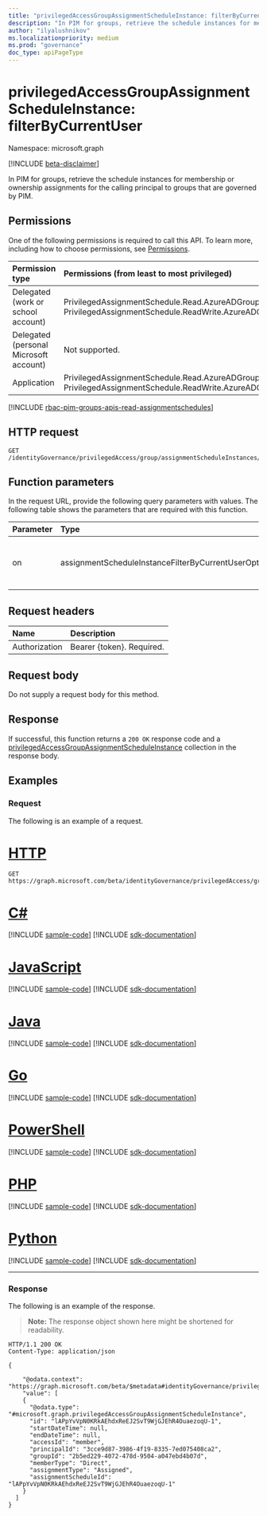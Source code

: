 ```yaml
---
title: "privilegedAccessGroupAssignmentScheduleInstance: filterByCurrentUser"
description: "In PIM for groups, retrieve the schedule instances for membership or ownership assignments for the calling principal to groups that are governed by PIM."
author: "ilyalushnikov"
ms.localizationpriority: medium
ms.prod: "governance"
doc_type: apiPageType
---
```


# privilegedAccessGroupAssignmentScheduleInstance: filterByCurrentUser
Namespace: microsoft.graph

[!INCLUDE [beta-disclaimer](../../includes/beta-disclaimer.md)]

In PIM for groups, retrieve the schedule instances for membership or ownership assignments for the calling principal to groups that are governed by PIM.

## Permissions
One of the following permissions is required to call this API. To learn more, including how to choose permissions, see [Permissions](/graph/permissions-reference).

|Permission type|Permissions (from least to most privileged)|
|:---|:---|
|Delegated (work or school account)|PrivilegedAssignmentSchedule.Read.AzureADGroup, PrivilegedAssignmentSchedule.ReadWrite.AzureADGroup|
|Delegated (personal Microsoft account)|Not supported.|
|Application|PrivilegedAssignmentSchedule.Read.AzureADGroup, PrivilegedAssignmentSchedule.ReadWrite.AzureADGroup|

[!INCLUDE [rbac-pim-groups-apis-read-assignmentschedules](../includes/rbac-for-apis/rbac-pim-groups-apis-read-assignmentschedules.md)]

## HTTP request

<!-- {
  "blockType": "ignored"
}
-->
``` http
GET /identityGovernance/privilegedAccess/group/assignmentScheduleInstances/filterByCurrentUser(on=parameterValue)
```

## Function parameters
In the request URL, provide the following query parameters with values.
The following table shows the parameters that are required with this function.

|Parameter|Type|Description|
|:---|:---|:---|
|on|assignmentScheduleInstanceFilterByCurrentUserOptions|Filter used to query assignmentScheduleInstances. The possible values are `principal`, `unknownFutureValue`. Required.|


## Request headers
|Name|Description|
|:---|:---|
|Authorization|Bearer {token}. Required.|

## Request body
Do not supply a request body for this method.

## Response

If successful, this function returns a `200 OK` response code and a [privilegedAccessGroupAssignmentScheduleInstance](../resources/privilegedaccessgroupassignmentscheduleinstance.md) collection in the response body.

## Examples

### Request
The following is an example of a request.
# [HTTP](#tab/http)
<!-- {
  "blockType": "request",
  "name": "privilegedaccessgroupassignmentscheduleinstancethis.filterbycurrentuser"
}
-->
``` http
GET https://graph.microsoft.com/beta/identityGovernance/privilegedAccess/group/assignmentScheduleInstances/filterByCurrentUser(on='principal')
```

# [C#](#tab/csharp)
[!INCLUDE [sample-code](../includes/snippets/csharp/privilegedaccessgroupassignmentscheduleinstancethisfilterbycurrentuser-csharp-snippets.md)]
[!INCLUDE [sdk-documentation](../includes/snippets/snippets-sdk-documentation-link.md)]

# [JavaScript](#tab/javascript)
[!INCLUDE [sample-code](../includes/snippets/javascript/privilegedaccessgroupassignmentscheduleinstancethisfilterbycurrentuser-javascript-snippets.md)]
[!INCLUDE [sdk-documentation](../includes/snippets/snippets-sdk-documentation-link.md)]

# [Java](#tab/java)
[!INCLUDE [sample-code](../includes/snippets/java/privilegedaccessgroupassignmentscheduleinstancethisfilterbycurrentuser-java-snippets.md)]
[!INCLUDE [sdk-documentation](../includes/snippets/snippets-sdk-documentation-link.md)]

# [Go](#tab/go)
[!INCLUDE [sample-code](../includes/snippets/go/privilegedaccessgroupassignmentscheduleinstancethisfilterbycurrentuser-go-snippets.md)]
[!INCLUDE [sdk-documentation](../includes/snippets/snippets-sdk-documentation-link.md)]

# [PowerShell](#tab/powershell)
[!INCLUDE [sample-code](../includes/snippets/powershell/privilegedaccessgroupassignmentscheduleinstancethisfilterbycurrentuser-powershell-snippets.md)]
[!INCLUDE [sdk-documentation](../includes/snippets/snippets-sdk-documentation-link.md)]

# [PHP](#tab/php)
[!INCLUDE [sample-code](../includes/snippets/php/privilegedaccessgroupassignmentscheduleinstancethisfilterbycurrentuser-php-snippets.md)]
[!INCLUDE [sdk-documentation](../includes/snippets/snippets-sdk-documentation-link.md)]

# [Python](#tab/python)
[!INCLUDE [sample-code](../includes/snippets/python/privilegedaccessgroupassignmentscheduleinstancethisfilterbycurrentuser-python-snippets.md)]
[!INCLUDE [sdk-documentation](../includes/snippets/snippets-sdk-documentation-link.md)]

---

### Response
The following is an example of the response.
>**Note:** The response object shown here might be shortened for readability.
<!-- {
  "blockType": "response",
  "truncated": true,
  "@odata.type": "Collection(microsoft.graph.privilegedAccessGroupAssignmentScheduleInstance)"
}
-->
``` http
HTTP/1.1 200 OK
Content-Type: application/json

{
  
    "@odata.context": "https://graph.microsoft.com/beta/$metadata#identityGovernance/privilegedAccess/group/assignmentScheduleInstance",
    "value": [
    {
      "@odata.type": "#microsoft.graph.privilegedAccessGroupAssignmentScheduleInstance",
      "id": "lAPpYvVpN0KRkAEhdxReEJ2SvT9WjGJEhR4OuaezoqU-1",
      "startDateTime": null,
      "endDateTime": null,
      "accessId": "member",
      "principalId": "3cce9d87-3986-4f19-8335-7ed075408ca2",
      "groupId": "2b5ed229-4072-478d-9504-a047ebd4b07d",
      "memberType": "Direct",
      "assignmentType": "Assigned",
      "assignmentScheduleId": "lAPpYvVpN0KRkAEhdxReEJ2SvT9WjGJEhR4OuaezoqU-1"
    }
  ]
}
```

